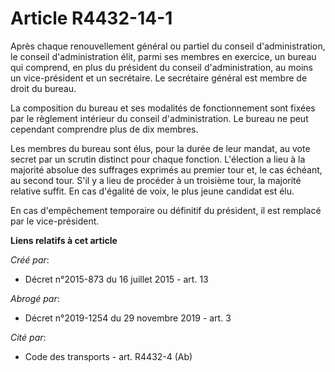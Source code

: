 # Article R4432-14-1

Après  chaque renouvellement général ou partiel du conseil d'administration,  le conseil d'administration élit, parmi ses
membres en exercice, un  bureau qui comprend, en plus du président du conseil d'administration,  au moins un vice-président
et un secrétaire. Le secrétaire général est  membre de droit du bureau.

La composition du bureau et ses modalités  de fonctionnement sont fixées par le règlement intérieur du conseil
d'administration. Le bureau ne peut cependant comprendre plus de dix  membres.

Les membres du bureau sont élus, pour la  durée de leur mandat, au vote secret par un scrutin distinct pour chaque  fonction.
L'élection a lieu à la majorité absolue des suffrages  exprimés au premier tour et, le cas échéant, au second tour. S'il y a
lieu de procéder à un troisième tour, la majorité relative suffit. En  cas d'égalité de voix, le plus jeune candidat est élu.

En cas d'empêchement temporaire ou définitif du président, il est remplacé par le vice-président.

**Liens relatifs à cet article**

_Créé par_:

  - Décret n°2015-873 du 16 juillet 2015 - art. 13

_Abrogé par_:

  - Décret n°2019-1254 du 29 novembre 2019 - art. 3

_Cité par_:

  - Code des transports - art. R4432-4 (Ab)
